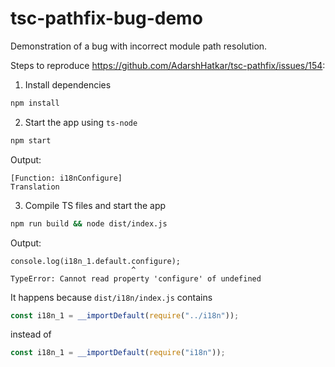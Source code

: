 # tsc-pathfix-bug-demo

Demonstration of a bug with incorrect module path resolution.

Steps to reproduce https://github.com/AdarshHatkar/tsc-pathfix/issues/154:

1) Install dependencies
```sh
npm install
``` 

2) Start the app using `ts-node`
```sh
npm start
```
Output:
```
[Function: i18nConfigure]
Translation
```

3) Compile TS files and start the app
```sh
npm run build && node dist/index.js
```
Output:
```
console.log(i18n_1.default.configure);
                           ^
TypeError: Cannot read property 'configure' of undefined
```
It happens because `dist/i18n/index.js` contains
```js
const i18n_1 = __importDefault(require("../i18n"));
```
instead of
```js
const i18n_1 = __importDefault(require("i18n"));
```